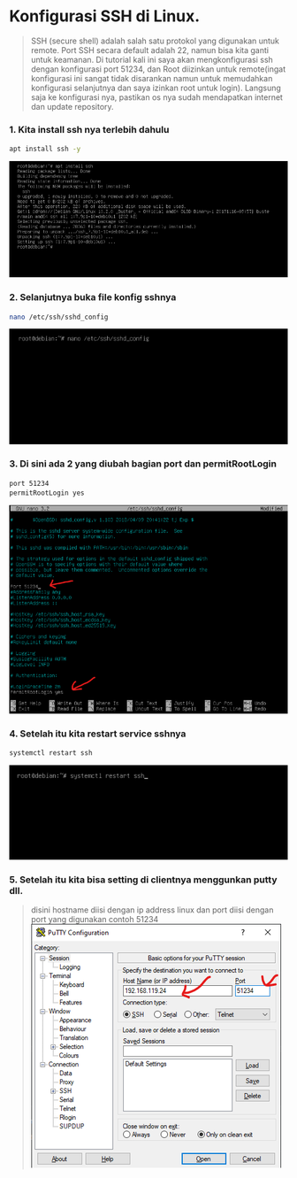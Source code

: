 # Konfigurasi SSH di Linux.

> SSH (secure shell) adalah salah satu protokol yang digunakan untuk remote. Port SSH secara default adalah 22, namun bisa kita ganti untuk keamanan. Di tutorial kali ini saya akan mengkonfigurasi ssh dengan konfigurasi port 51234, dan Root diizinkan untuk remote(ingat konfigurasi ini sangat tidak disarankan namun untuk memudahkan konfigurasi selanjutnya dan saya izinkan root untuk login). Langsung saja ke konfigurasi nya, pastikan os nya sudah mendapatkan internet dan update repository.

### 1. Kita install ssh nya terlebih dahulu
```bash
apt install ssh -y
```
![gambar](https://github.com/muhammad-soleh/Tutorial-Debian-Server/blob/main/images/ssh_1.png)

### 2. Selanjutnya buka file konfig sshnya
```bash
nano /etc/ssh/sshd_config
```
![gambar](https://github.com/muhammad-soleh/Tutorial-Debian-Server/blob/main/images/ssh_2.png)

### 3. Di sini ada 2 yang diubah bagian port dan permitRootLogin
```bash
port 51234
permitRootLogin yes
```
![gambar](https://github.com/muhammad-soleh/Tutorial-Debian-Server/blob/main/images/ssh_3.png)

### 4. Setelah itu kita restart service sshnya
```bash
systemctl restart ssh
```
![gambar](https://github.com/muhammad-soleh/Tutorial-Debian-Server/blob/main/images/ssh_4.png)

### 5. Setelah itu kita bisa setting di clientnya menggunkan putty dll.
> disini hostname diisi dengan ip address linux dan port diisi dengan port yang digunakan contoh 51234
![gambar](https://github.com/muhammad-soleh/Tutorial-Debian-Server/blob/main/images/ssh_5.png)


